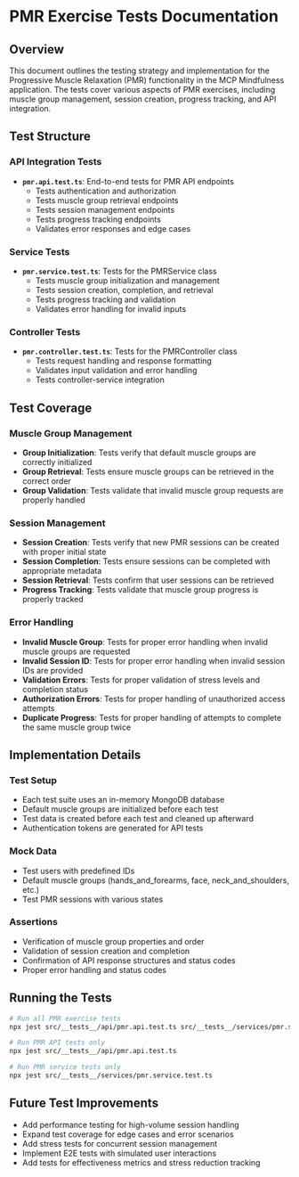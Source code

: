 # PMR Exercise Tests Documentation

## Overview
This document outlines the testing strategy and implementation for the Progressive Muscle Relaxation (PMR) functionality in the MCP Mindfulness application. The tests cover various aspects of PMR exercises, including muscle group management, session creation, progress tracking, and API integration.

## Test Structure

### API Integration Tests
- **`pmr.api.test.ts`**: End-to-end tests for PMR API endpoints
  - Tests authentication and authorization
  - Tests muscle group retrieval endpoints
  - Tests session management endpoints
  - Tests progress tracking endpoints
  - Validates error responses and edge cases

### Service Tests
- **`pmr.service.test.ts`**: Tests for the PMRService class
  - Tests muscle group initialization and management
  - Tests session creation, completion, and retrieval
  - Tests progress tracking and validation
  - Validates error handling for invalid inputs

### Controller Tests
- **`pmr.controller.test.ts`**: Tests for the PMRController class
  - Tests request handling and response formatting
  - Validates input validation and error handling
  - Tests controller-service integration

## Test Coverage

### Muscle Group Management
- **Group Initialization**: Tests verify that default muscle groups are correctly initialized
- **Group Retrieval**: Tests ensure muscle groups can be retrieved in the correct order
- **Group Validation**: Tests validate that invalid muscle group requests are properly handled

### Session Management
- **Session Creation**: Tests verify that new PMR sessions can be created with proper initial state
- **Session Completion**: Tests ensure sessions can be completed with appropriate metadata
- **Session Retrieval**: Tests confirm that user sessions can be retrieved
- **Progress Tracking**: Tests validate that muscle group progress is properly tracked

### Error Handling
- **Invalid Muscle Group**: Tests for proper error handling when invalid muscle groups are requested
- **Invalid Session ID**: Tests for proper error handling when invalid session IDs are provided
- **Validation Errors**: Tests for proper validation of stress levels and completion status
- **Authorization Errors**: Tests for proper handling of unauthorized access attempts
- **Duplicate Progress**: Tests for proper handling of attempts to complete the same muscle group twice

## Implementation Details

### Test Setup
- Each test suite uses an in-memory MongoDB database
- Default muscle groups are initialized before each test
- Test data is created before each test and cleaned up afterward
- Authentication tokens are generated for API tests

### Mock Data
- Test users with predefined IDs
- Default muscle groups (hands_and_forearms, face, neck_and_shoulders, etc.)
- Test PMR sessions with various states

### Assertions
- Verification of muscle group properties and order
- Validation of session creation and completion
- Confirmation of API response structures and status codes
- Proper error handling and status codes

## Running the Tests
```bash
# Run all PMR exercise tests
npx jest src/__tests__/api/pmr.api.test.ts src/__tests__/services/pmr.service.test.ts src/__tests__/controllers/pmr.controller.test.ts

# Run PMR API tests only
npx jest src/__tests__/api/pmr.api.test.ts

# Run PMR service tests only
npx jest src/__tests__/services/pmr.service.test.ts
```

## Future Test Improvements
- Add performance testing for high-volume session handling
- Expand test coverage for edge cases and error scenarios
- Add stress tests for concurrent session management
- Implement E2E tests with simulated user interactions
- Add tests for effectiveness metrics and stress reduction tracking 